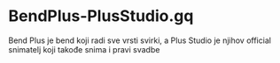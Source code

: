 # BendPlus-PlusStudio.gq
Bend Plus je bend koji radi sve vrsti svirki, a Plus Studio je njihov official snimatelj koji takođe snima i pravi svadbe
